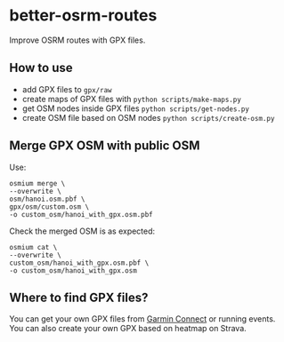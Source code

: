 # better-osrm-routes

Improve OSRM routes with GPX files.

## How to use

- add GPX files to `gpx/raw`
- create maps of GPX files with `python scripts/make-maps.py`
- get OSM nodes inside GPX files `python scripts/get-nodes.py`
- create OSM file based on OSM nodes `python scripts/create-osm.py`

## Merge GPX OSM with public OSM

Use:

```
osmium merge \
--overwrite \
osm/hanoi.osm.pbf \
gpx/osm/custom.osm \
-o custom_osm/hanoi_with_gpx.osm.pbf
```

Check the merged OSM is as expected:

```
osmium cat \
--overwrite \
custom_osm/hanoi_with_gpx.osm.pbf \
-o custom_osm/hanoi_with_gpx.osm
```

## Where to find GPX files?

You can get your own GPX files from [Garmin Connect](https://connect.garmin.com/modern/courses) or running events. You can also create your own GPX based on heatmap on Strava.

